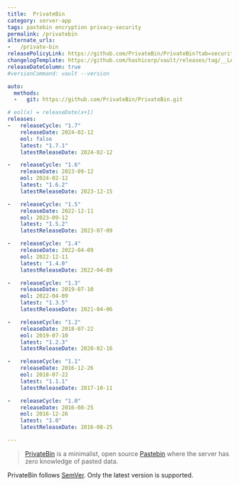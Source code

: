```yaml
---
title:  PrivateBin
category: server-app
tags: pastebin encryption privacy-security
permalink: /privatebin
alternate_urls:
-   /private-bin
releasePolicyLink: https://github.com/PrivateBin/PrivateBin?tab=security-ov-file#readme
changelogTemplate: https://github.com/hashicorp/vault/releases/tag/__LATEST__
releaseDateColumn: true
#versionCommand: vault --version

auto:
  methods:
  -   git: https://github.com/PrivateBin/PrivateBin.git

# eol(x) = releaseDate(x+1)
releases:
-   releaseCycle: "1.7"
    releaseDate: 2024-02-12
    eol: false
    latest: "1.7.1"
    latestReleaseDate: 2024-02-12

-   releaseCycle: "1.6"
    releaseDate: 2023-09-12
    eol: 2024-02-12
    latest: "1.6.2"
    latestReleaseDate: 2023-12-15

-   releaseCycle: "1.5"
    releaseDate: 2022-12-11
    eol: 2023-09-12
    latest: "1.5.2"
    latestReleaseDate: 2023-07-09

-   releaseCycle: "1.4"
    releaseDate: 2022-04-09
    eol: 2022-12-11
    latest: "1.4.0"
    latestReleaseDate: 2022-04-09

-   releaseCycle: "1.3"
    releaseDate: 2019-07-10
    eol: 2022-04-09
    latest: "1.3.5"
    latestReleaseDate: 2021-04-06

-   releaseCycle: "1.2"
    releaseDate: 2018-07-22
    eol: 2019-07-10
    latest: "1.2.3"
    latestReleaseDate: 2020-02-16

-   releaseCycle: "1.1"
    releaseDate: 2016-12-26
    eol: 2018-07-22
    latest: "1.1.1"
    latestReleaseDate: 2017-10-11 

-   releaseCycle: "1.0"
    releaseDate: 2016-08-25
    eol: 2016-12-26
    latest: "1.0"
    latestReleaseDate: 2016-08-25

---
```


> [PrivateBin](https://privatebin.info/) is a minimalist, open source [Pastebin](https://pastebin.com/) where the server
> has zero knowledge of pasted data.


PrivateBin follows [SemVer](https://semver.org/). Only the latest version is supported.

